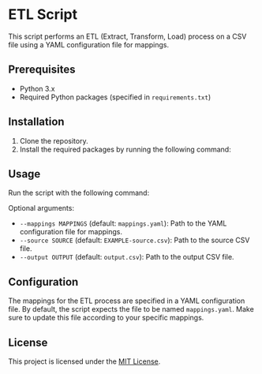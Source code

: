 # ETL Script

This script performs an ETL (Extract, Transform, Load) process on a CSV file using a YAML configuration file for mappings.

## Prerequisites

- Python 3.x
- Required Python packages (specified in `requirements.txt`)

## Installation

1. Clone the repository.
2. Install the required packages by running the following command:
## Usage

Run the script with the following command:

Optional arguments:

- `--mappings MAPPINGS` (default: `mappings.yaml`): Path to the YAML configuration file for mappings.
- `--source SOURCE` (default: `EXAMPLE-source.csv`): Path to the source CSV file.
- `--output OUTPUT` (default: `output.csv`): Path to the output CSV file.

## Configuration

The mappings for the ETL process are specified in a YAML configuration file. By default, the script expects the file to be named `mappings.yaml`. Make sure to update this file according to your specific mappings.

## License

This project is licensed under the [MIT License](LICENSE).